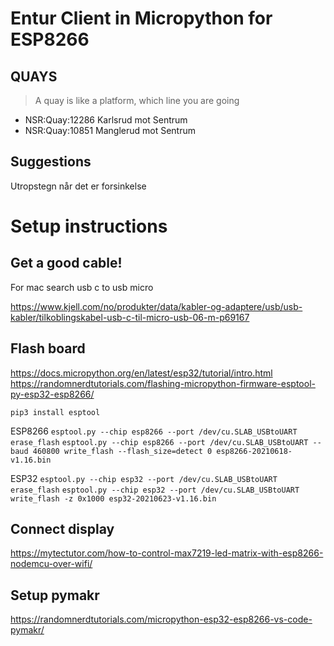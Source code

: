 # Entur Client in Micropython for ESP8266

## QUAYS

> A quay is like a platform, which line you are going

- NSR:Quay:12286 Karlsrud mot Sentrum
- NSR:Quay:10851 Manglerud mot Sentrum

## Suggestions

Utropstegn når det er forsinkelse

# Setup instructions

## Get a good cable!

For mac search usb c to usb micro

https://www.kjell.com/no/produkter/data/kabler-og-adaptere/usb/usb-kabler/tilkoblingskabel-usb-c-til-micro-usb-06-m-p69167

## Flash board

https://docs.micropython.org/en/latest/esp32/tutorial/intro.html
https://randomnerdtutorials.com/flashing-micropython-firmware-esptool-py-esp32-esp8266/

`pip3 install esptool`

ESP8266
`esptool.py --chip esp8266 --port /dev/cu.SLAB_USBtoUART erase_flash`
`esptool.py --chip esp8266 --port /dev/cu.SLAB_USBtoUART --baud 460800 write_flash --flash_size=detect 0 esp8266-20210618-v1.16.bin`

ESP32
`esptool.py --chip esp32 --port /dev/cu.SLAB_USBtoUART erase_flash`
`esptool.py --chip esp32 --port /dev/cu.SLAB_USBtoUART write_flash -z 0x1000 esp32-20210623-v1.16.bin`

## Connect display

https://mytectutor.com/how-to-control-max7219-led-matrix-with-esp8266-nodemcu-over-wifi/

## Setup pymakr

https://randomnerdtutorials.com/micropython-esp32-esp8266-vs-code-pymakr/
